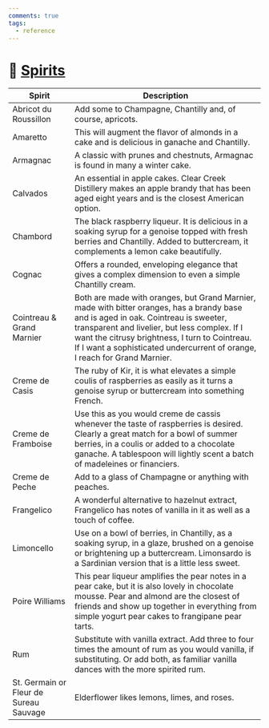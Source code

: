 ```yaml
---
comments: true
tags:
  - reference
---
```

# :champagne: [Spirits][1]

| Spirit | Description |
|------|------------|
| Abricot du Roussillon                   | Add some to Champagne, Chantilly and, of course, apricots. |
| Amaretto                                | This will augment the flavor of almonds in a cake and is delicious in ganache and Chantilly. |
| Armagnac                                | A classic with prunes and chestnuts, Armagnac is found in many a winter cake. |
| Calvados                                | An essential in apple cakes. Clear Creek Distillery makes an apple brandy that has been aged eight years and is the closest American option. |
| Chambord                                | The black raspberry liqueur. It is delicious in a soaking syrup for a genoise topped with fresh berries and Chantilly. Added to buttercream, it complements a lemon cake beautifully. |
| Cognac                                  | Offers a rounded, enveloping elegance that gives a complex dimension to even a simple Chantilly cream. |
| Cointreau & Grand Marnier               | Both are made with oranges, but Grand Marnier, made with bitter oranges, has a brandy base and is aged in oak. Cointreau is sweeter, transparent and livelier, but less complex. If I want the citrusy brightness, I turn to Cointreau. If I want a sophisticated undercurrent of orange, I reach for Grand Marnier. |
| Creme de Casis                          | The ruby of Kir, it is what elevates a simple coulis of raspberries as easily as it turns a genoise syrup or buttercream into something French. |
| Creme de Framboise                      | Use this as you would creme de cassis whenever the taste of raspberries is desired. Clearly a great match for a bowl of summer berries, in a coulis or added to a chocolate ganache. A tablespoon will lightly scent a batch of madeleines or financiers. |
| Creme de Peche                          | Add to a glass of Champagne or anything with peaches. |
| Frangelico                              | A wonderful alternative to hazelnut extract, Frangelico has notes of vanilla in it as well as a touch of coffee. |
| Limoncello                              | Use on a bowl of berries, in Chantilly, as a soaking syrup, in a glaze, brushed on a genoise or brightening up a buttercream. Limonsardo is a Sardinian version that is a little less sweet. |
| Poire Williams                          | This pear liqueur amplifies the pear notes in a pear cake, but it is also lovely in chocolate mousse. Pear and almond are the closest of friends and show up together in everything from simple yogurt pear cakes to frangipane pear tarts. |
| Rum                                     | Substitute with vanilla extract. Add three to four times the amount of rum as you would vanilla, if substituting. Or add both, as familiar vanilla dances with the more spirited rum. |
| St. Germain or Fleur de Sureau Sauvage  | Elderflower likes lemons, limes, and roses. |

[1]: <https://www.amazon.com/dp/1982169737>
